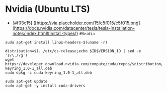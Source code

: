 # Nvidia (Ubuntu LTS)

- [#f03c15] ([https://via.placeholder.com/15/c5f015/c5f015.png](https://docs.nvidia.com/datacenter/tesla/tesla-installation-notes/index.html#install-types)) `#Nvidia`
```
sudo apt-get install linux-headers-$(uname -r)
```
```
distribution=$(. /etc/os-release;echo $ID$VERSION_ID | sed -e 's/\.//g')
wget https://developer.download.nvidia.com/compute/cuda/repos/$distribution/x86_64/cuda-keyring_1.0-1_all.deb
sudo dpkg -i cuda-keyring_1.0-1_all.deb
```
```
sudo apt-get update
sudo apt-get -y install cuda-drivers
```
